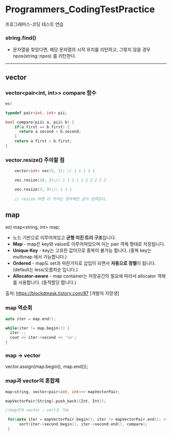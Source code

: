 # Programmers_CodingTestPractice
프로그래머스-코딩 테스트 연습

### string.find()

- 문자열을 찾았다면, 해당 문자열의 시작 위치를 리턴하고, 그렇지 않을 경우 npos(string::npos) 를 리턴한다.

---

## vector

### vector<pair<int, int>> compare 함수

```c++
ex)

typedef pair<int, int> pii;

bool compare(pii& a, pii& b) {
    if(a.first == b.first) {
      return a.second < b.second;
    }
    return a.first > b.first;
}
```

### vector.resize() 주의할 점

```c++
    vector<int> vec(5, 1); // 1 1 1 1 1

	vec.resize(10, 2);// 1 1 1 1 1 2 2 2 2 2

	vec.resize(3, 3);// 1 1 1
    
    // resize 하면 더 커지는 경우에만 값이 입력된다.
```

## map

ex) map<string, int> map;

- 노드 기반으로 이루어져있고 **균형 이진 트리 구조**입니다.
- **Map** - map은 key와 value로 이루어져있으며 이는 pair 객체 형태로 저장됩니다.
- **Unique Key** - key는 고유한 값이므로 중복이 불가능 합니다. (중복 key는 multimap 에서 가능합니다.)
- **Ordered** - map도 set과 마찬가지로 삽입이 되면서 **자동으로 정렬**이 됩니다. (default는 less/오름차순 입니다.)
- **Allocator-aware** - map container는 저장공간의 필요에 따라서 allocator 객체를 사용합니다. (동적할당 합니다.)

출처: https://blockdmask.tistory.com/87 [개발자 지망생]

### map 역순회

```c++
auto iter = map.end(); 

while(iter != map.begin()) { 
  iter--; 
  cout << iter->second << '\n'; 
}

```

### map -> vector

vector.assign(map.begin(), map.end());

### map과 vector의 혼합체

```c++
map<string, vector<pair<int, int>>> mapVectorPair;

mapVectorPair[String].push_back({Int, Int});

//map안의 vector : sort도 가능

 for(auto iter = mapVectorPair.begin(); iter != mapVectorPair.end(); ++iter) {
      sort(iter->second.begin(), iter->second.end(), compare);
 }
 ```
